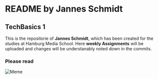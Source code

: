# README by Jannes Schmidt
## TechBasics 1

This is the repositorie of **Jannes Schmidt**, which has been created for the studies at Hamburg Media School.
Here **weekly Assignments** will be uploaded and changes will be understanably noted down in the commits.


### Please read
![Meme](https://www.meme-arsenal.com/memes/cfb9957ba39213c6f4266022e9058480.jpg)
